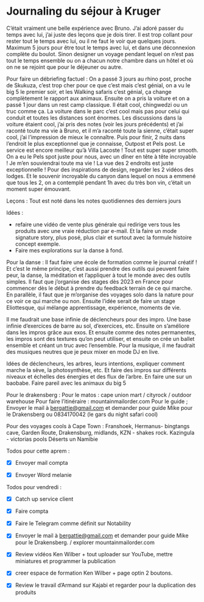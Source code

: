 # Journaling du séjour à Kruger 

C’était vraiment une belle expérience avec Bruno. 
J’ai adoré passer du temps avec lui, j’ai juste des leçons que je dois tirer.
Il est trop collant pour rester tout le temps avec lui, ou il ne faut le voir que quelques jours. 
Maximum 5 jours pour être tout le temps avec lui, et dans une déconnexion complète du boulot. 
Sinon designer un voyage pendant lequel on n’est pas tout le temps ensemble ou on a chacun notre chambre dans un hôtel et où on ne se rejoint que pour le déjeuner ou autre.

Pour faire un débriefing factuel :
On a passé 3 jours au rhino post, proche de Skukuza, c’est trop cher pour ce que c’est mais c’est génial, on a vu le big 5 le premier soir, et les Walking safaris c’est génial, ça change complètement le rapport aux animaux. 
Ensuite on a pris la voiture et on a passé 1 jour dans un rest camp classique. Il était cool, chingwedzi ou un truc comme ça. 
La voiture dans le parc c’est cool mais pas pour celui qui conduit et toutes les distances sont énormes. 
Les discussions dans la voiture étaient cool, j’ai pris des notes (voir les jours précédents) et j’ai raconté toute ma vie à Bruno, et il m’a raconté toute la sienne, c’était super cool, j’ai l’impression de mieux le connaître.
Puis pour finir, 2 nuits dans l’endroit le plus exceptionnel que je connaisse, Outpost et Pels post.
Le service est encore meilleur qu’à Villa Lacoste ! 
Tout est super super smooth.
On a eu le Pels spot juste pour nous, avec un dîner en tête à tête incroyable ! Je m’en souviendrai toute ma vie !
La vue des 2 endroits est juste exceptionnelle !
Pour des inspirations de design, regarder les 2 vidéos des lodges.
Et le souvenir incroyable du canyon dans lequel on nous a emmené que tous les 2, on a contemplé pendant 1h avec du très bon vin, c’était un moment super émouvant.

Leçons :
Tout est noté dans les notes quotidiennes des derniers jours

Idées :
- refaire une vidéo de vente plus générale qui redirige vers tous les produits avec une vraie réduction par e-mail. Et la faire un mode signature story, plus posé, plus clair et surtout avec la formule histoire concept exemple.
- Faire mes explorations sur la danse à fond.

Pour la danse :
Il faut faire une école de formation comme le journal créatif !
Et c’est le même principe, c’est aussi prendre des outils qui peuvent faire peur, la danse, la méditation et l’appliquer à tout le monde avec des outils simples. 
Il faut que j’organise des stages dès 2023 en France pour commencer dès le début à prendre du feedback terrain de ce qui marche. 
En parallèle, il faut que je m’organise des voyages solo dans la nature pour ce voir ce qui marche ou non.
Ensuite l’idée serait de faire un stage Eliottesque, qui mélange apprentissage, expérience, moments de vie. 

Il me faudrait une base infinie de déclencheurs pour des impro.
Une base infinie d’exercices de barre au sol, d’exercices, etc.
Ensuite on s’améliore dans les impros grâce aux exos.
Et ensuite comme des notes permanentes, les impros sont des textures qu’on peut utiliser, et ensuite on crée un ballet ensemble et créant un truc avec l’ensemble. 
Pour la musique, il me faudrait des musiques neutres que je peux mixer en mode DJ en live. 

Idées de déclencheurs, les arbres, leurs intentions, expliquer comment marche la sève, la photosynthèse, etc. Et faire des impros sur différents niveaux et échelles des énergies et des flux de l’arbre. En faire une sur un baobabe. 
Faire pareil avec les animaux du big 5

Pour le drakensberg :
Pour le matos : cape union mart / cityrock / outdoor warehouse
Pour faire l’itinéraire : mountainmailorder.com
Pour le guide ; Envoyer le mail à bergattie@gmail.com et demander pour guide Mike pour le Drakensberg ou 0834170042 (le gars du night safari cool)


Pour des voyages cools à Cape Town :
Franshoek, Hermanus- bingtangs cave, Garden Route, Drakensburg, midlands, KZN - shakes rock. 
Kazingula - victorias pools
Déserts un Namibie 




Todos pour cette aprem :
- [x] Envoyer mail compta 
- [x] Envoyer Word melanie


Todos pour vendredi :
- [x] Catch up service client
- [x] Faire compta
- [x] Faire le Telegram comme définit sur Notability 
- [x] Envoyer le mail à bergattie@gmail.com et demander pour guide Mike pour le Drakensberg. / explorer mountainmailorder.com
- [x] Review vidéos Ken Wilber + tout uploader sur YouTube, mettre miniatures et programmer la publication 
- [x] creer espace de formation Ken Wilber + page optin 2 boutons.
- [x] Review le travail d’Armand sur Kajabi et regarder pour la duplication des produits


